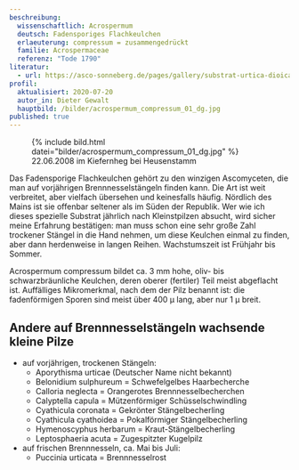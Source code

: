 ```yaml
---
beschreibung:
  wissenschaftlich: Acrospermum
  deutsch: Fadensporiges Flachkeulchen
  erlaeuterung: compressum = zusammengedrückt
  familie: Acrospermaceae
  referenz: "Tode 1790"
literatur:
  - url: https://asco-sonneberg.de/pages/gallery/substrat-urtica-dioica-11080521371.php
profil:
  aktualisiert: 2020-07-20
  autor_in: Dieter Gewalt
  hauptbild: /bilder/acrospermum_compressum_01_dg.jpg
published: true
---
```


<figure>
  {% include bild.html datei="bilder/acrospermum_compressum_01_dg.jpg" %}
  <figcaption>22.06.2008 im Kiefernheg bei Heusenstamm</figcaption>
</figure>

Das Fadensporige Flachkeulchen gehört zu den winzigen Ascomyceten, die man auf vorjährigen Brennnesselstängeln finden kann. Die Art ist weit verbreitet, aber vielfach übersehen und keinesfalls häufig. Nördlich des Mains ist sie offenbar seltener als im Süden der Republik. Wer wie ich dieses spezielle Substrat jährlich nach Kleinstpilzen absucht, wird sicher meine Erfahrung bestätigen: man muss schon eine sehr große Zahl trockener Stängel in die Hand nehmen, um diese Keulchen einmal zu finden, aber dann herdenweise in langen Reihen. Wachstumszeit ist Frühjahr bis Sommer.

Acrospermum compressum bildet ca. 3 mm hohe, oliv- bis schwarzbräunliche Keulchen, deren oberer (fertiler) Teil meist abgeflacht ist. Auffälliges Mikromerkmal, nach dem der Pilz benannt ist: die fadenförmigen Sporen sind meist über 400 µ lang, aber nur 1 µ breit.

## Andere auf Brennnesselstängeln wachsende kleine Pilze

- auf vorjährigen, trockenen Stängeln:
  - Aporythisma urticae (Deutscher Name nicht bekannt)
  - Belonidium sulphureum = Schwefelgelbes Haarbecherche
  - Calloria neglecta = Orangerotes Brennnesselbecherchen
  - Calyptella capula = Mützenförmiger Schüsselschwindling
  - Cyathicula coronata = Gekrönter Stängelbecherling
  - Cyathicula cyathoidea = Pokalförmiger Stängelbecherling
  - Hymenoscyphus herbarum = Kraut-Stängelbecherling
  - Leptosphaeria acuta = Zugespitzter Kugelpilz
- auf frischen Brennnesseln, ca. Mai bis Juli:
  - Puccinia urticata = Brennnesselrost

